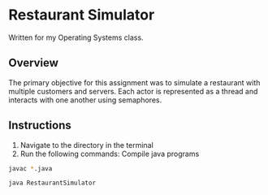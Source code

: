 # Restaurant Simulator
Written for my Operating Systems class.

## Overview
The primary objective for this assignment was to simulate a restaurant with multiple customers and servers. Each actor is represented as a thread and interacts with one another using semaphores. 

## Instructions
1. Navigate to the directory in the terminal
2. Run the following commands:
Compile java programs
```bash
javac *.java
```
```bash
java RestaurantSimulator
```